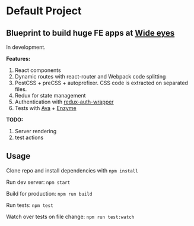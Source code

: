 # Default Project

## Blueprint to build huge FE apps at [Wide eyes](http://wide-eyes.it)

In development.

**Features:**

1. React components
2. Dynamic routes with react-router and Webpack code splitting
3. PostCSS + preCSS + autoprefixer. CSS code is extracted on separated files.
4. Redux for state management
5. Authentication with [redux-auth-wrapper](https://github.com/mjrussell/redux-auth-wrapper)
6. Tests with [Ava](https://github.com/avajs) + [Enzyme](https://github.com/airbnb/enzyme)

**TODO:**

1. Server rendering
2. test actions

## Usage

Clone repo and install dependencies with `npm install`

Run dev server: `npm start`

Build for production: `npm run build`

Run tests: `npm test`

Watch over tests on file change: `npm run test:watch`

<!-- test: `npm test` -->